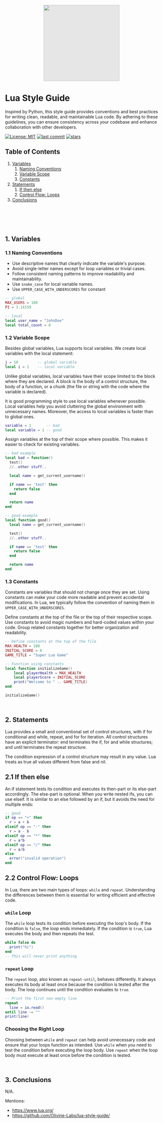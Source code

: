 <div align="center">
  <img style="display: block; -webkit-user-select: none; margin: auto; cursor: zoom-in; background-color: hsl(0, 0%, 90%);" src="/luaa.gif" width="250" height="250"/>
</div>

# Lua Style Guide

Inspired by Python, this style guide provides conventions and best practices for writing clean, readable, and maintainable Lua code. 
By adhering to these guidelines, you can ensure consistency across your codebase and enhance collaboration with other developers.


[![License: MIT](https://img.shields.io/badge/License-MIT-green2.svg)](/blob/main/LICENSE)
[![last commit](https://img.shields.io/github/last-commit/ShaharBand/lua-style-guide.svg)](https://github.com/ShaharBand/lua-style-guide/commits/main) 
[![stars](https://img.shields.io/github/stars/ShaharBand/lua-style-guide.svg?style=badge)](https://github.com/ShaharBand/lua-style-guide/stargazers) 
<br> 

## Table of Contents
1. [Variables](#1-variables)
   1. [Naming Conventions](#11-naming-conventions)
   2. [Variable Scope](#12-variable-scope)
   3. [Constants](#13-constants)
2. [Statements](#2-statements)
   1. [If then else](#21-if-then-else)
   2. [Control Flow: Loops](#22-control-flow-loops)
3. [Conclusions](#3-conclusions)
 
<br>

<br><br>

## 1. Variables


### 1.1 Naming Conventions

- Use descriptive names that clearly indicate the variable's purpose.
- Avoid single-letter names except for loop variables or trivial cases.
- Follow consistent naming patterns to improve readability and maintainability.
- Use `snake_case` for local variable names.
- Use `UPPER_CASE_WITH_UNDERSCORES` for constant
  
```lua
-- global
MAX_USERS = 100
PI = 3.14159

-- local
local user_name = "JohnDoe"
local total_count = 0
```
  
### 1.2 Variable Scope
Besides global variables, Lua supports local variables. We create local variables with the local statement:
```lua
j = 10         -- global variable
local i = 1    -- local variable
```
  
Unlike global variables, local variables have their scope limited to the block where they are declared. 
A block is the body of a control structure, the body of a function, or a chunk (the file or string with the code where the variable is declared).

It is good programming style to use local variables whenever possible. 
Local variables help you avoid cluttering the global environment with unnecessary names. 
Moreover, the access to local variables is faster than to global ones.

```lua
variable = 1       -- bad
local variable = 1 -- good
```

Assign variables at the top of their scope where possible. This makes it easier to check for existing variables.

```lua
-- bad example
local bad = function()
  test()
  //..other stuff..

  local name = get_current_username()

  if name == 'test' then
    return false
  end

  return name
end
```
```lua
-- good example
local function good()
  local name = get_current_username()

  test()
  //..other stuff..

  if name == 'test' then
    return false
  end

  return name
end
```

### 1.3 Constants

Constants are variables that should not change once they are set. 
Using constants can make your code more readable and prevent accidental modifications. 
In Lua, we typically follow the convention of naming them in `UPPER_CASE_WITH_UNDERSCORES`.

Define constants at the top of the file or the top of their respective scope.
Use constants to avoid magic numbers and hard-coded values within your code.
Group related constants together for better organization and readability.

```lua
-- Define constants at the top of the file
MAX_HEALTH = 100
INITIAL_SCORE = 0
GAME_TITLE = "Super Lua Game"

-- Function using constants
local function initializeGame()
    local playerHealth = MAX_HEALTH
    local playerScore = INITIAL_SCORE
    print("Welcome to " .. GAME_TITLE)
end

initializeGame()
```

<br>

## 2. Statements
Lua provides a small and conventional set of control structures, with if for conditional and while, repeat, and for for iteration. 
All control structures have an explicit terminator: end terminates the if, for and while structures; and until terminates the repeat structure.

The condition expression of a control structure may result in any value. Lua treats as true all values different from false and nil.

## 2.1 If then else
An if statement tests its condition and executes its then-part or its else-part accordingly. The else-part is optional.
When you write nested ifs, you can use elseif. 
It is similar to an else followed by an if, but it avoids the need for multiple ends:

```lua
-- good
if op == "+" then
  r = a + b
elseif op == "-" then
  r = a - b
elseif op == "*" then
  r = a*b
elseif op == "/" then
  r = a/b
else
  error("invalid operation")
end
```

## 2.2 Control Flow: Loops
In Lua, there are two main types of loops: `while` and `repeat`. 
Understanding the differences between them is essential for writing efficient and effective code.

### `while` Loop
The `while` loop tests its condition before executing the loop's body. If the condition is `false`, the loop ends immediately. 
If the condition is `true`, Lua executes the body and then repeats the test.

```lua
while false do
  print("hi")
end
-- This will never print anything
```

### `repeat` Loop

The `repeat` loop, also known as `repeat-until`, behaves differently. 
It always executes its body at least once because the condition is tested after the body. 
The loop continues until the condition evaluates to `true`.

```lua
-- Print the first non-empty line
repeat
  line = io.read()
until line ~= ""
print(line)
```

### Choosing the Right Loop
Choosing between `while` and `repeat` can help avoid unnecessary code and ensure that your loops function as intended. 
Use `while` when you need to test the condition before executing the loop body. 
Use `repeat` when the loop body must execute at least once before the condition is tested.

<br>

## 3. Conclusions
N/A.

Mentions:
- https://www.lua.org/
- https://github.com/Olivine-Labs/lua-style-guide/
